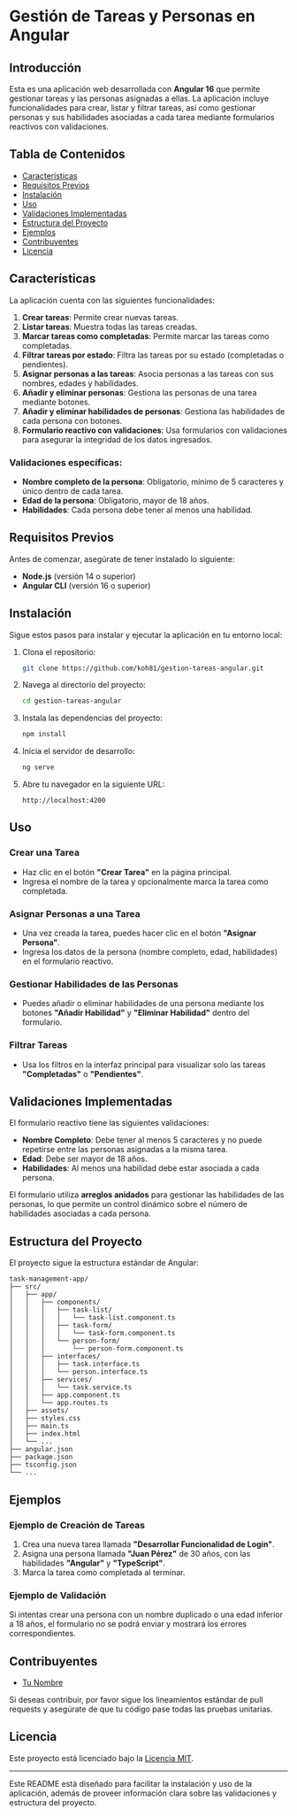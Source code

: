 # Gestión de Tareas y Personas en Angular

## Introducción

Esta es una aplicación web desarrollada con **Angular 16** que permite gestionar tareas y las personas asignadas a ellas. La aplicación incluye funcionalidades para crear, listar y filtrar tareas, así como gestionar personas y sus habilidades asociadas a cada tarea mediante formularios reactivos con validaciones.

## Tabla de Contenidos

- [Características](#características)
- [Requisitos Previos](#requisitos-previos)
- [Instalación](#instalación)
- [Uso](#uso)
- [Validaciones Implementadas](#validaciones-implementadas)
- [Estructura del Proyecto](#estructura-del-proyecto)
- [Ejemplos](#ejemplos)
- [Contribuyentes](#contribuyentes)
- [Licencia](#licencia)

## Características

La aplicación cuenta con las siguientes funcionalidades:

1. **Crear tareas**: Permite crear nuevas tareas.
2. **Listar tareas**: Muestra todas las tareas creadas.
3. **Marcar tareas como completadas**: Permite marcar las tareas como completadas.
4. **Filtrar tareas por estado**: Filtra las tareas por su estado (completadas o pendientes).
5. **Asignar personas a las tareas**: Asocia personas a las tareas con sus nombres, edades y habilidades.
6. **Añadir y eliminar personas**: Gestiona las personas de una tarea mediante botones.
7. **Añadir y eliminar habilidades de personas**: Gestiona las habilidades de cada persona con botones.
8. **Formulario reactivo con validaciones**: Usa formularios con validaciones para asegurar la integridad de los datos ingresados.

### Validaciones específicas:

- **Nombre completo de la persona**: Obligatorio, mínimo de 5 caracteres y único dentro de cada tarea.
- **Edad de la persona**: Obligatorio, mayor de 18 años.
- **Habilidades**: Cada persona debe tener al menos una habilidad.

## Requisitos Previos

Antes de comenzar, asegúrate de tener instalado lo siguiente:

- **Node.js** (versión 14 o superior)
- **Angular CLI** (versión 16 o superior)

## Instalación

Sigue estos pasos para instalar y ejecutar la aplicación en tu entorno local:

1. Clona el repositorio:

   ```bash
   git clone https://github.com/koh81/gestion-tareas-angular.git
   ```

2. Navega al directorio del proyecto:

   ```bash
   cd gestion-tareas-angular
   ```

3. Instala las dependencias del proyecto:

   ```bash
   npm install
   ```

4. Inicia el servidor de desarrollo:

   ```bash
   ng serve
   ```

5. Abre tu navegador en la siguiente URL:

   ```
   http://localhost:4200
   ```

## Uso

### Crear una Tarea

- Haz clic en el botón **"Crear Tarea"** en la página principal.
- Ingresa el nombre de la tarea y opcionalmente marca la tarea como completada.

### Asignar Personas a una Tarea

- Una vez creada la tarea, puedes hacer clic en el botón **"Asignar Persona"**.
- Ingresa los datos de la persona (nombre completo, edad, habilidades) en el formulario reactivo.

### Gestionar Habilidades de las Personas

- Puedes añadir o eliminar habilidades de una persona mediante los botones **"Añadir Habilidad"** y **"Eliminar Habilidad"** dentro del formulario.

### Filtrar Tareas

- Usa los filtros en la interfaz principal para visualizar solo las tareas **"Completadas"** o **"Pendientes"**.

## Validaciones Implementadas

El formulario reactivo tiene las siguientes validaciones:

- **Nombre Completo**: Debe tener al menos 5 caracteres y no puede repetirse entre las personas asignadas a la misma tarea.
- **Edad**: Debe ser mayor de 18 años.
- **Habilidades**: Al menos una habilidad debe estar asociada a cada persona.

El formulario utiliza **arreglos anidados** para gestionar las habilidades de las personas, lo que permite un control dinámico sobre el número de habilidades asociadas a cada persona.

## Estructura del Proyecto

El proyecto sigue la estructura estándar de Angular:

```
task-management-app/
├── src/
│   ├── app/
│   │   ├── components/
│   │   │   ├── task-list/
│   │   │   │   └── task-list.component.ts
│   │   │   ├── task-form/
│   │   │   │   └── task-form.component.ts
│   │   │   └── person-form/
│   │   │       └── person-form.component.ts
│   │   ├── interfaces/
│   │   │   ├── task.interface.ts
│   │   │   └── person.interface.ts
│   │   ├── services/
│   │   │   └── task.service.ts
│   │   ├── app.component.ts
│   │   └── app.routes.ts
│   ├── assets/
│   ├── styles.css
│   ├── main.ts
│   ├── index.html
│   └── ...
├── angular.json
├── package.json
├── tsconfig.json
└── ...
```

## Ejemplos

### Ejemplo de Creación de Tareas

1. Crea una nueva tarea llamada **"Desarrollar Funcionalidad de Login"**.
2. Asigna una persona llamada **"Juan Pérez"** de 30 años, con las habilidades **"Angular"** y **"TypeScript"**.
3. Marca la tarea como completada al terminar.

### Ejemplo de Validación

Si intentas crear una persona con un nombre duplicado o una edad inferior a 18 años, el formulario no se podrá enviar y mostrará los errores correspondientes.

## Contribuyentes

- [Tu Nombre](https://github.com/koh81)

Si deseas contribuir, por favor sigue los lineamientos estándar de pull requests y asegúrate de que tu código pase todas las pruebas unitarias.

## Licencia

Este proyecto está licenciado bajo la [Licencia MIT](LICENSE).

---

Este README está diseñado para facilitar la instalación y uso de la aplicación, además de proveer información clara sobre las validaciones y estructura del proyecto.